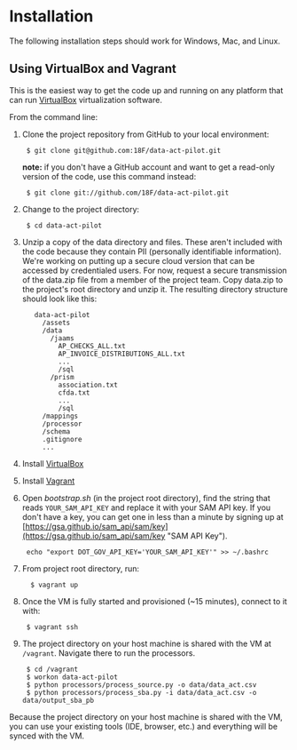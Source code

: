 # Installation

The following installation steps should work for Windows, Mac, and Linux.

## Using VirtualBox and Vagrant

This is the easiest way to get the code up and running on any platform that can run [VirtualBox](https://www.virtualbox.org/ "VirtualBox") virtualization software.

From the command line:

1. Clone the project repository from GitHub to your local environment:

        $ git clone git@github.com:18F/data-act-pilot.git
    **note:** if you don't have a GitHub account and want to get a read-only version of the code, use this command instead:

        $ git clone git://github.com/18F/data-act-pilot.git

2. Change to the project directory:

        $ cd data-act-pilot

3. Unzip a copy of the data directory and files. These aren't included with the code because they contain PII (personally identifiable information). We're working on putting up a secure cloud version that can be accessed by credentialed users. For now, request a secure transmission of the data.zip file from a member of the project team. Copy data.zip to the project's root directory and unzip it. The resulting directory structure should look like this:

          data-act-pilot  
            /assets  
            /data  
              /jaams  
                AP_CHECKS_ALL.txt  
                AP_INVOICE_DISTRIBUTIONS_ALL.txt  
                ...  
                /sql  
              /prism  
                association.txt  
                cfda.txt  
                ...  
                /sql  
            /mappings  
            /processor  
            /schema  
            .gitignore  
            ...  

4. Install [VirtualBox](https://www.virtualbox.org/wiki/Downloads "VirtualBox downloads")  

5. Install [Vagrant](http://www.vagrantup.com/downloads.html "Vagrant downloads")  

6. Open _bootstrap.sh_ (in the project root directory), find the string that reads `YOUR_SAM_API_KEY` and replace it with your SAM API key. If you don't have a key, you can get one in less than a minute by signing up at [https://gsa.github.io/sam_api/sam/key](https://gsa.github.io/sam_api/sam/key "SAM API Key").

        echo "export DOT_GOV_API_KEY='YOUR_SAM_API_KEY'" >> ~/.bashrc

7. From project root directory, run:

         $ vagrant up

8. Once the VM is fully started and provisioned (~15 minutes), connect to it with:

        $ vagrant ssh

9. The project directory on your host machine is shared with the VM at `/vagrant`. Navigate there to run the processors.

        $ cd /vagrant
        $ workon data-act-pilot
        $ python processors/process_source.py -o data/data_act.csv
        $ python processors/process_sba.py -i data/data_act.csv -o data/output_sba_pb

Because the project directory on your host machine is shared with the VM, you can use your existing tools (IDE, browser, etc.) and everything will be synced with the VM.
